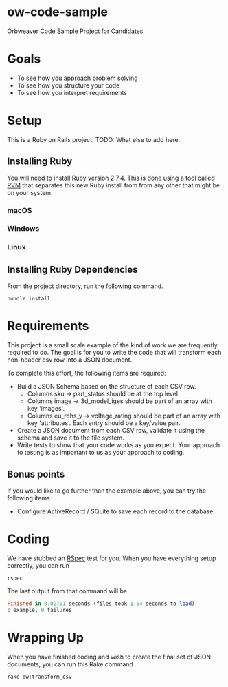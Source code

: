 # ow-code-sample
Orbweaver Code Sample Project for Candidates 

# Goals 
* To see how you approach problem solving 
* To see how you structure your code 
* To see how you interpret requirements

# Setup 
This is a Ruby on Rails project.  TODO: What else to add here. 

## Installing Ruby  
You will need to install Ruby version 2.7.4. This is done using a tool called [RVM](https://rvm.io) that separates this new Ruby install from from any other that might be on your system. 

### macOS 

### Windows 

### Linux

## Installing Ruby Dependencies
From the project directory, run the following command. 
```
bundle install
```

# Requirements 
This project is a small scale example of the kind of work we are frequently required to do. The goal is for you to write the code that will transform each non-header csv row into a JSON document. 

To complete this effort, the following items are required:

* Build a JSON Schema based on the structure of each CSV row.
    - Columns sku -> part_status should be at the top level.
    - Columns image -> 3d_model_iges should be part of an array with key 'images'.
    - Columns eu_rohs_y -> voltage_rating should be part of an array with key 'attributes'. Each entry should be a key/value pair.
* Create a JSON document from each CSV row, validate it using the schema and save it to the file system.
* Write tests to show that your code works as you expect. Your approach to testing is as important to us as your approach to coding.

## Bonus points 
If you would like to go further than the example above, you can try the following items 
* Configure ActiveRecord / SQLite to save each record to the database

# Coding
We have stubbed an [RSpec](https://rspec.info) test for you. When you have everything setup correctly, you can run 
```
rspec
```

The last output from that command will be
```ruby
Finished in 0.02701 seconds (files took 1.54 seconds to load)
1 example, 0 failures
```

# Wrapping Up
When you have finished coding and wish to create the final set of JSON documents, you can run this Rake command
```
rake ow:transform_csv
```
